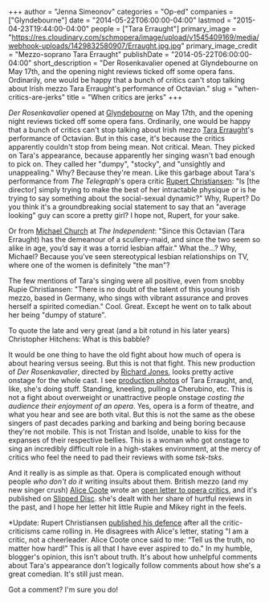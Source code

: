 +++
author = "Jenna Simeonov"
categories = "Op-ed"
companies = ["Glyndebourne"]
date = "2014-05-22T06:00:00-04:00"
lastmod = "2015-04-23T19:44:00-04:00"
people = ["Tara Erraught"]
primary_image = "https://res.cloudinary.com/schmopera/image/upload/v1545409169/media/webhook-uploads/1429832580907/Erraught.jpg.jpg"
primary_image_credit = "Mezzo-soprano Tara Erraught"
publishDate = "2014-05-22T06:00:00-04:00"
short_description = "Der Rosenkavalier opened at Glyndebourne on May 17th, and the opening night reviews ticked off some opera fans. Ordinarily, one would be happy that a bunch of critics can&#039;t stop talking about Irish mezzo Tara Erraught&#039;s performance of Octavian."
slug = "when-critics-are-jerks"
title = "When critics are jerks"
+++

_Der Rosenkavalier_ opened at [Glyndebourne](http://glyndebourne.com/production/der-rosenkavalier) on May 17th, and the opening night reviews ticked off some opera fans. Ordinarily, one would be happy that a bunch of critics can't stop talking about Irish mezzo [Tara Erraught](http://imgartists.com/artist/tara_erraught)'s performance of Octavian. But in this case, it's because the critics apparently couldn't stop from being mean. Not critical. Mean. They picked on Tara's appearance, because apparently her singing wasn't bad enough to pick on. They called her "dumpy", "stocky", and "unsightly and unappealing." Why? Because they're mean.
Like this garbage about Tara's performance from _The Telegraph_'s opera critic [Rupert Christiansen](http://www.telegraph.co.uk/culture/music/classicalconcertreviews/10839018/Glyndebourne-2014-Der-Rosenkavalier-review.html): "Is [the director] simply trying to make the best of her intractable physique or is he trying to say something about the social-sexual dynamic?" Why, Rupert? Do you think it's a groundbreaking social statement to say that an "average looking" guy can score a pretty girl? I hope not, Rupert, for your sake.

Or from [Michael Church](http://www.independent.co.uk/arts-entertainment/classical/reviews/der-rosenkavalier-glyndebourne-opera-review-perversely-cast-9395750.html) at _The Independent_: "Since this Octavian (Tara Erraught) has the demeanour of a scullery-maid, and since the two seem so alike in age, you’d say it was a torrid lesbian affair." What the...? Why, Michael? Because you've seen stereotypical lesbian relationships on TV, where one of the women is definitely "the man"?

The few mentions of Tara's singing were all positive, even from snobby Rupie Christiansen: "There is no doubt of the talent of this young Irish mezzo, based in Germany, who sings with vibrant assurance and proves herself a spirited comedian." Cool. Great. Except he went on to talk about her being "dumpy of stature".

To quote the late and very great (and a bit rotund in his later years) Christopher Hitchens: What is this babble?

It would be one thing to have the old fight about how much of opera is about hearing versus seeing. But this is not that fight. This new production of _Der Rosenkavalier_, directed by [Richard Jones](http://www.richardjonesdirector.co.uk/), looks pretty active onstage for the whole cast. I see [production photos](http://glyndebourne.com/production/der-rosenkavalier) of Tara Erraught, and, like, she's doing stuff. Standing, kneeling, pulling a Cherubino, etc. This is not a fight about overweight or unattractive people onstage _costing the audience their enjoyment of an opera_. Yes, opera is a form of theatre, and what you hear and see are both vital. But this is not the same as the obese singers of past decades parking and barking and being boring because they're not mobile. This is not Tristan and Isolde, unable to kiss for the expanses of their respective bellies. This is a woman who got onstage to sing an incredibly difficult role in a high-stakes environment, at the mercy of critics who feel the need to pad their reviews with some _tsk-tsks_.

And it really is as simple as that. Opera is complicated enough without people _who don't do it_ writing insults about them. British mezzo (and my new singer crush) [Alice Coote](/talking-with-singers-alice-coote-mezzo-soprano/) wrote an [open letter to opera critics](http://slippedisc.com/2014/05/alice-coote-an-open-letter-to-opera-critics/), and it's published on [Slipped Disc](http://slippedisc.com/2014/05/singers-in-uproar-at-critical-body-insults-at-glyndebourne/). she's dealt with her share of hurtful reviews in the past, and I hope her letter hit little Rupie and Mikey right in the feels.

*Update: Rupert Christiansen [published his defence](http://www.telegraph.co.uk/culture/music/opera/10844053/I-stand-by-every-word.html) after all the critic-criticisms came rolling in. He disagrees with Alice's letter, stating "I am a critic, not a cheerleader. Alice Coote once said to me: “Tell us the truth, no matter how hard!” This is all that I have ever aspired to do." In my humble, blogger's opinion, this isn't about truth. It's about how unhelpful comments about Tara's appearance don't logically follow comments about how she's a great comedian. It's still just mean.

Got a comment? I'm sure you do!
